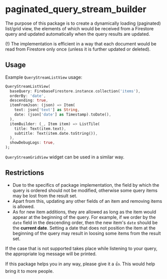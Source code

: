 # paginated_query_stream_builder

The purpose of this package is to create a dynamically loading (paginated) list/grid view, the elements of which would be received from a Firestore query and updated automatically when the query results are updated.

(!) The implementation is efficient in a way that each document would be read from Firestore only once (unless it is further updated or deleted).

## Usage

Example `QueryStreamListView` usage:

```dart
QueryStreamListView(
  baseQuery: FirebaseFirestore.instance.collection('items'),
  orderBy: 'date',
  descending: true,
  itemFromJson: (json) => Item(
    text: json['text'] as String,
    date: (json['date'] as Timestamp).toDate(),
  ),
  itemBuilder: (_, Item item) => ListTile(
    title: Text(item.text),
    subtitle: Text(item.date.toString()),
  ),
  showDebugLogs: true,
);
```

`QueryStreamGridView` widget can be used in a similar way.

## Restrictions

- Due to the specifics of package implementation, the field by which the query is ordered should not be modified, otherwise some query items may be lost from the result set.
- Apart from this, updating any other fields of an item and removing items is allowed.
- As for new item additions, they are allowed as long as the item would appear at the beginning of the query. For example, if we order by the `date` field in the descending order, then the new item's `date` should be the **current date**. Setting a date that does not position the item at the beginning of the query may result in loosing some items from the result set.

If the case that is not supported takes place while listening to your query, the appropriate log message will be printed.

If this package helps you in any way, please give it a 👍. This would help bring it to more people.
